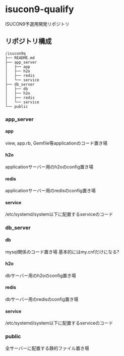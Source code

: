 # isucon9-qualify
ISUCON9予選用開発リポジトリ

## リポジトリ構成
```
/isucon9q
├── README.md
├── app_server
│   ├── app
│   ├── h2o
│   ├── redis
│   └── service
├── db_server
│   ├── db
│   ├── h2o
│   ├── redis
│   └── service
└── public
```

### app_server
#### app
view, app.rb, Gemfile等applicationのコード置き場

#### h2o
applicationサーバー用のh2oのconfig置き場

#### redis
applicationサーバー用のredisのconfig置き場

#### service
/etc/systemd/system以下に配置するserviceのコード

### db_server
#### db
mysql関係のコード置き場
基本的にはmy.cnfだけになる?

#### h2o
dbサーバー用のh2oのconfig置き場

#### redis
dbサーバー用のredisのconfig置き場

#### service
/etc/systemd/system以下に配置するserviceのコード

### public
全サーバーに配置する静的ファイル置き場
